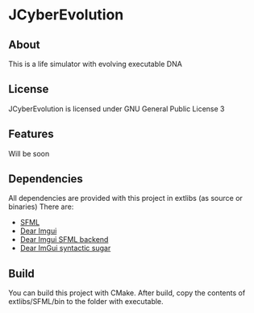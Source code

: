 # JCyberEvolution
 
## About
This is a life simulator with evolving executable DNA

## License
JCyberEvolution is licensed under GNU General Public License 3

## Features
Will be soon

## Dependencies
All dependencies are provided with this project in extlibs (as source or binaries)
There are:
- [SFML](https://www.sfml-dev.org)
- [Dear Imgui](https://github.com/ocornut/imgui)
- [Dear Imgui SFML backend](https://github.com/eliasdaler/imgui-sfml)
- [Dear ImGui syntactic sugar](https://github.com/mnesarco/imgui_sugar)

## Build
You can build this project with CMake.
After build, copy the contents of extlibs/SFML/bin to the folder with executable.
